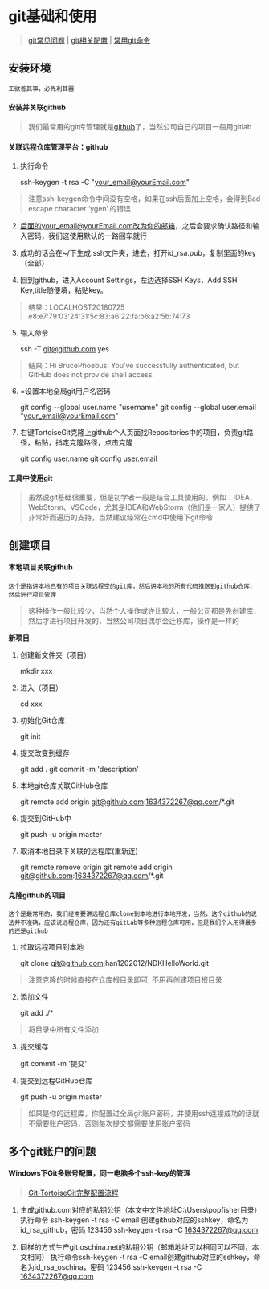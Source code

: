 # git基础和使用

> [git常见问题](问题积累/工具问题/版本控制/Git/git常见问题.md) | [git相关配置](知识笔记/工具/版本控制/Git/git相关配置.md) | [常用git命令](知识笔记/工具/版本控制/Git/常用git命令.md)

## 安装环境

	工欲善其事，必先利其器

#### 安装并关联github

> 我们最常用的git库管理就是[github](https://github.com/)了，当然公司自己的项目一般用gitlab

#### 关联远程仓库管理平台：github

1. 执行命令

	ssh-keygen -t rsa -C "your_email@yourEmail.com"

> 注意ssh-keygen命令中间没有空格，如果在ssh后面加上空格，会得到Bad escape character ‘ygen’.的错误

2. 后面的your_email@yourEmail.com改为你的邮箱，之后会要求确认路径和输入密码，我们这使用默认的一路回车就行

3. 成功的话会在~/下生成.ssh文件夹，进去，打开id_rsa.pub，复制里面的key（全部）

4. 回到github，进入Account Settings，左边选择SSH Keys，Add SSH Key,title随便填，粘贴key。

> 结果：LOCALHOST20180725	e8:e7:79:03:24:31:5c:83:a6:22:fa:b6:a2:5b:74:73

5. 输入命令

	ssh -T git@github.com
	yes

> 结果：Hi BrucePhoebus! You've successfully authenticated, but GitHub does not provide shell access.

6. =设置本地全局git用户名密码

	git config --global user.name "username"
	git config --global user.email "your_email@yourEmail.com"

7. 右键TortoiseGit克隆上github个人页面找Repositories中的项目，负责git路径，粘贴，指定克隆路径，点击克隆
	
	git config user.name
	git config user.email

#### 工具中使用git

> 虽然说git基础很重要，但是初学者一般是结合工具使用的，例如：IDEA、WebStorm、VSCode，尤其是IDEA和WebStorm（他们是一家人）提供了非常好而遍历的支持，当然建议经常在cmd中使用下git命令

## 创建项目

#### 本地项目关联github

	这个是指讲本地已有的项目关联远程空的git库，然后讲本地的所有代码推送到github仓库，然后进行项目管理

> 这种操作一般比较少，当然个人操作或许比较大，一般公司都是先创建库，然后才进行项目开发的，当然公司项目偶尔会迁移库，操作是一样的

**新项目**

1. 创建新文件夹（项目）

	mkdir xxx

2. 进入（项目）

	cd xxx

3. 初始化Git仓库

	git init

4. 提交改变到缓存

	git add .
	git commit -m 'description'

5. 本地git仓库关联GitHub仓库

	git remote add origin git@github.com:1634372267@qq.com/*.git

6. 提交到GitHub中

	git push -u origin master

7. 取消本地目录下关联的远程库(重新连)

	git remote remove origin
	git remote add origin git@github.com:1634372267@qq.com/*.git

#### 克隆github的项目

	这个是最常用的，我们经常要讲远程仓库clone到本地进行本地开发，当然，这个github的说法并不准确，应该说远程仓库，因为还有gitLab等多种远程仓库可用，但是我们个人用得最多的还是github

1. 拉取远程项目到本地

	git clone git@github.com:han1202012/NDKHelloWorld.git 
	
> 注意克隆的时候直接在仓库根目录即可, 不用再创建项目根目录

2. 添加文件

	git add ./*  

> 将目录中所有文件添加

3. 提交缓存

	git commit -m '提交'

4. 提交到远程GitHub仓库

	git push -u origin master

> 如果是你的远程库，你配置过全局git账户密码，并使用ssh连接成功的话就不需要账户密码，否则每次提交都需要使用账户密码

## 多个git账户的问题

#### Windows下Git多账号配置，同一电脑多个ssh-key的管理

> [Git-TortoiseGit完整配置流程](http://www.cnblogs.com/popfisher/p/5466174.html)

1. 生成github.com对应的私钥公钥（本文中文件地址C:\Users\popfisher目录）
执行命令 ssh-keygen -t rsa -C email 创建github对应的sshkey，命名为id_rsa_github，密码 123456
ssh-keygen -t rsa -C 1634372267@qq.com

2. 同样的方式生产git.oschina.net的私钥公钥（邮箱地址可以相同可以不同，本文相同）
执行命令ssh-keygen -t rsa -C email创建github对应的sshkey，命名为id_rsa_oschina，密码 123456
ssh-keygen -t rsa -C 1634372267@qq.com

